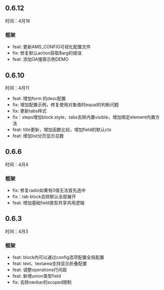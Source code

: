 ## 0.6.12
时间：4月16

### 框架
- feat: 更新AMS_CONFIG可视化配置文件
- fix: 修复默认action获取$arg的错误
- feat: 添加OA搜索示例DEMO


## 0.6.10
时间：4月11
- feat: 增加form 的desc配置
- fix: 增加配置示例，修复使用对象值时equal的判断问题
- fix: 更新tabs样式
- fix：steps增加block.style，tabs去除内置visible，增加绑定element内置方法
- feat: title更新，增加函数比较，增加field的默认ctx
- feat: 增加list分页显示总数


## 0.6.6
时间：4月4

### 框架
- fix: 修复radio如果有0值无法首先选中
- fix：tab block去除默认全部展开
- feat: 增加基础field类型共享共用逻辑


## 0.6.3
时间：4月3

### 框架
- feat: block内可以通过config选项配置全局配置
- feat: text、textarea支持显示折叠配置
- feat: 调整operations行间距
- feat: 新增union类型field
- fix: 去除navbar的scoped限制